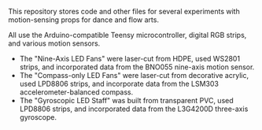 
This repository stores code and other files for several experiments with motion-sensing props for dance and flow arts.

All use the Arduino-compatible Teensy microcontroller, digital RGB strips, and various motion sensors.

- The "Nine-Axis LED Fans" were laser-cut from HDPE, used WS2801 strips, and incorporated data from the BNO055 nine-axis motion sensor.
- The "Compass-only LED Fans" were laser-cut from decorative acrylic, used LPD8806 strips, and incorporate data from the LSM303 accelerometer-balanced compass.
- The "Gyroscopic LED Staff" was built from transparent PVC, used LPD8806 strips, and incorporated data from the L3G4200D three-axis gyroscope.
